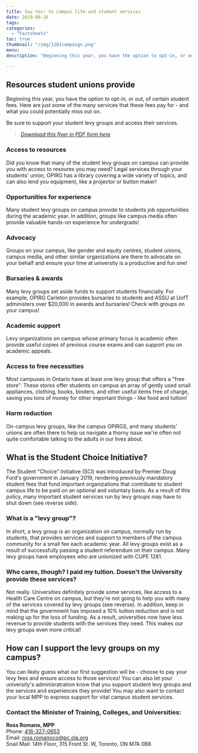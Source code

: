 ```yaml
---
title: Say Yes! to campus life and student services
date: 2019-08-26
tags:
categories:
  - "Factsheets"
toc: true
thumbnail: "/img/1281campaign.png"
menu: 
description: "Beginning this year, you have the option to opt-in, or out, of certain student fees. Here are just some of the many services that these fees pay for - and what you could potentially miss out on! Be sure to support your student levy groups and access their services!"

---
```



## Resources student unions provide

Beginning this year, you have the option to opt-in, or out, of certain student fees. Here are just some of the many services that these fees pay for - and what you could potentially miss out on.

Be sure to support your student levy groups and access their services.

> [*Download this flyer in PDF form here*](/img/SCI-Campaign-Communication-Levy-Groups-half-letter.pdf)



### Access to resources

Did you know that many of the student levy groups on campus can provide you with access to resoures you may need? Legal services through your students' union, OPIRG has a library covering a wide variety of topics, and can also lend you equipment, like a projector or button maker!

### Opportunities for experience

Many student levy groups on campus provide to students job opportunities during the academic year. In addition, groups like campus media often provide valuable hands-on experience for undergrads!

### Advocacy

Groups on your campus, like gender and equity centres, student unions, campus media, and other similar organizations are there to advocate on your behalf and ensure your time at university is a productive and fun one!

### Bursaries & awards

Many levy groups set aside funds to support students financially. For example, OPIRG Carleton provides bursaries to students and ASSU at UofT administers over $20,000 in awards and bursaries! Check with groups on your campus!

### Academic support

Levy organizations on campus whose primary focus is academic often provide useful copies of previous course exams and can support you on academic appeals.

### Access to free necessities

Most campuses in Ontario have at least one levy group that offers a "free store". These stores offer students on campus an array of gently used small appliances, clothing, books, binders, and other useful items free of charge, saving you tons of money for other important things - like food and tuition!

### Harm reduction

On-campus levy groups, like the campus OPIRGS, and many students' unions are often there to help us navigate a thorny issue we're often not quite comfortable talking to the adults in our lives about.


## What is the Student Choice Initiative?

The Student "Choice” Initiative (SCI) was introduced by Premier Doug Ford's government in January 2019, rendering previously mandatory student fees that fund important organizations that contribute to student campus life to be paid on an optional and voluntary basis. As a result of this policy, many important student services run by levy groups may have to shut down (see reverse side).

### What is a "levy group"?

In short, a levy group is an organization on campus, normally run by students, that provides services and support to members of the campus community for a small fee each academic year. All levy groups exist as a result of successfully passing a student referendum on their campus. Many levy groups have employees who are unionized with CUPE 1281.

### Who cares, though? I paid my tuition. Doesn't the University provide these services?

Not really. Universities definitely provide some services, like access to a Health Care Centre on campus, but they're not going to help you with many of the services covered by levy groups (see reverse). In addition, keep in mind that the government has imposed a 10% tuition reduction and is not making up for the loss of funding. As a result, universities now have less revenue to provide students with the services they need. This makes our levy groups even more critical!

## How can I support the levy groups on my campus?

You can likely guess what our first suggestion will be - choose to pay your levy fees and ensure access to those services! You can also let your university's adminisratration know that you support student levy groups and the services and experiences they provide! You may also want to contact your local MPP to express support for vital campus student services.

### Contact the Minister of Training, Colleges, and Universities:

**Ross Romano, MPP**  
Phone: [416-327-0653](tel:416-327-0653)  
Email: [ross.romanoco@pc.ola.org](ross.romanoco@pc.ola.org)  
Snail Mail: 14th Floor, 315 Front St. W, Toronto, ON M7A 0B8
